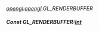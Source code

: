 _[opengl](../../modules/opengl/opengl-module.md):[opengl](../../modules/opengl/opengl-module.md).GL\_RENDERBUFFER_
##### Const GL\_RENDERBUFFER:[Int](../../modules/wonkey/wonkey-types-int.md)
